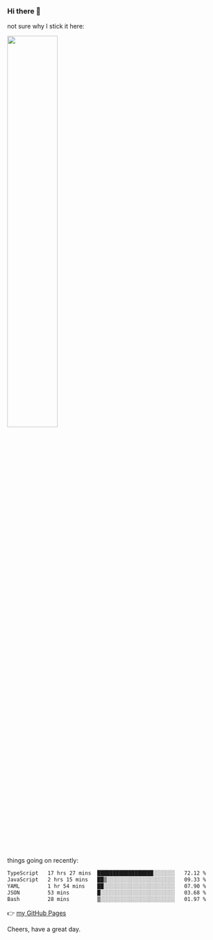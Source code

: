 ### Hi there 👋

not sure why I stick it here:

[<img width="48%" src="https://github-readme-stats.vercel.app/api?username=ykzhukian&show_icons=true&theme=dracula">](https://github.com/anuraghazra/github-readme-stats)


things going on recently:

<!--START_SECTION:waka-->

```txt
TypeScript   17 hrs 27 mins  ██████████████████░░░░░░░   72.12 %
JavaScript   2 hrs 15 mins   ██▒░░░░░░░░░░░░░░░░░░░░░░   09.33 %
YAML         1 hr 54 mins    ██░░░░░░░░░░░░░░░░░░░░░░░   07.90 %
JSON         53 mins         █░░░░░░░░░░░░░░░░░░░░░░░░   03.68 %
Bash         28 mins         ▒░░░░░░░░░░░░░░░░░░░░░░░░   01.97 %
```

<!--END_SECTION:waka-->

👉 [my GitHub Pages](https://ykzhukian.github.io)

Cheers, have a great day.

